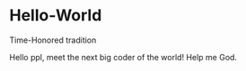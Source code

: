 # Hello-World
Time-Honored tradition

Hello ppl, meet the next big coder of the world!
Help me God.
